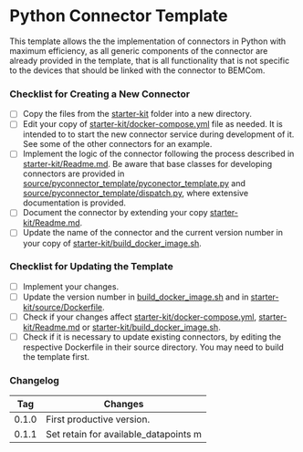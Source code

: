 # Python Connector Template

This template allows the the implementation of connectors in Python with maximum efficiency, as all generic components of the connector are already provided in the template, that is all functionality that is not specific to the devices that should be linked with the connector to BEMCom.

### Checklist for Creating a New Connector

* [ ] Copy the files from the [starter-kit](./starter-kit) folder into a new directory.
* [ ] Edit your copy of [starter-kit/docker-compose.yml](starter-kit/docker-compose.yml) file as needed. It is intended to to start the new connector service during development of it. See some of the other connectors for an example.
* [ ] Implement the logic of the connector following the process described in [starter-kit/Readme.md](starter-kit/Readme.md). Be aware that base classes for developing connectors are provided in [source/pyconnector_template/pyconector_template.py](source/pyconnector_template/pyconector_template.py) and  [source/pyconnector_template/dispatch.py](source/pyconnector_template/dispatch.py), where extensive documentation is provided.
* [ ] Document the connector by extending your copy [starter-kit/Readme.md](starter-kit/Readme.md).
* [ ] Update the name of the connector and the current version number in your copy of [starter-kit/build_docker_image.sh](starter-kit/build_docker_image.sh).

###  Checklist for Updating the Template

* [ ] Implement your changes.
* [ ] Update the version number in [build_docker_image.sh](build_docker_image.sh) and in  [starter-kit/source/Dockerfile](starter-kit/source/Dockerfile).
* [ ] Check if your changes affect [starter-kit/docker-compose.yml](starter-kit/docker-compose.yml), [starter-kit/Readme.md](starter-kit/Readme.md) or [starter-kit/build_docker_image.sh](starter-kit/build_docker_image.sh).
* [ ] Check if it is necessary to update existing connectors, by editing the respective Dockerfile in their source directory.  You may need to build the template first.

### Changelog

| Tag   | Changes                               |
| ----- | ------------------------------------- |
| 0.1.0 | First productive version.             |
| 0.1.1 | Set retain for available_datapoints m |

